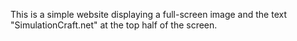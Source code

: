 This is a simple website displaying a full-screen image and the text "SimulationCraft.net" at the top half of the screen.
